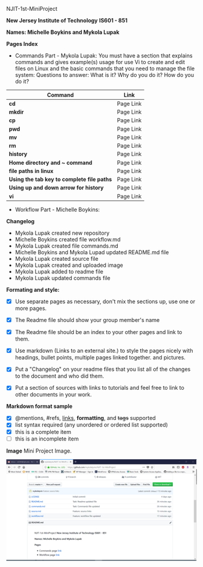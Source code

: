 
NJIT-1st-MiniProject

**New Jersey Institute of Technology**
**IS601 - 851**

**Names: Michelle Boykins and Mykola Lupak**

**Pages Index**

- Commands Part - Mykola Lupak:
You must have a section that explains commands and gives example(s) usage for use Vi to create and edit files on Linux and the basic commands that you need to manage the file system: Questions to answer: What is it? Why do you do it? How do you do it?

Command | Link
------------ | -------------
**cd** | Page Link
**mkdir** | Page Link
**cp** | Page Link
**pwd** | Page Link
**mv** | Page Link
**rm** | Page Link
**history** | Page Link
**Home directory and ~ command** | Page Link
**file paths in linux** | Page Link
**Using the tab key to complete file paths** | Page Link
**Using up and down arrow for history** | Page Link
**vi** | Page Link

- Workflow Part - Michelle Boykins:


**Changelog**
- Mykola Lupak created new repository
- Michelle Boykins created file workflow.md
- Mykola Lupak created file commands.md
- Michelle Boykins and Mykola Lupad updated README.md file
- Mykola Lupak created source file
- Mykola Lupak created and uploaded image 
- Mykola Lupak added to readme file
- Mykola Lupak updated commands file

**Formating and style:**

- [x] Use separate pages as necessary, don't mix the sections up, use one or more pages.

- [x] The Readme file should show your group member's name

- [x] The Readme file should be an index to your other pages and link to them.

- [x] Use markdown (Links to an external site.) to style the pages nicely with headings, bullet points, multiple pages linked together. and pictures.

- [x] Put a "Changelog" on your readme files that you list all of the changes to the document and who did them.

- [x]  Put a section of sources with links to tutorials and feel free to link to other documents in your work.

**Markdown format sample**
- [x] @mentions, #refs, [links](), **formatting**, and <del>tags</del> supported
- [x] list syntax required (any unordered or ordered list supported)
- [x] this is a complete item
- [ ] this is an incomplete item

**Image**
Mini Project Image.

![NJIT](image/1.PNG)
